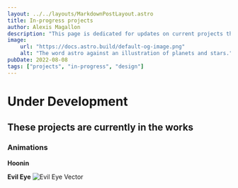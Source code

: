 ```yaml
---
layout: ../../layouts/MarkdownPostLayout.astro
title: In-progress projects
author: Alexis Magallon
description: "This page is dedicated for updates on current projects that are in-progress"
image:
    url: "https://docs.astro.build/default-og-image.png"
    alt: "The word astro against an illustration of planets and stars."
pubDate: 2022-08-08
tags: ["projects", "in-progress", "design"]
---
```

# **Under Development**

## These projects are currently in the works

### Animations

**Hoonin**

**Evil Eye**
![Evil Eye Vector](/workspaces/NewDigitalGarden/src/img/Evil_Eye.png)

